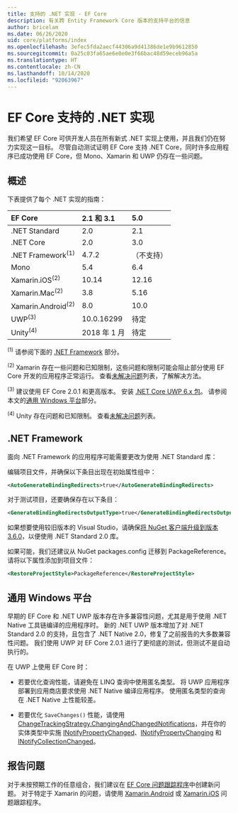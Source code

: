 ```yaml
---
title: 支持的 .NET 实现 - EF Core
description: 有关跨 Entity Framework Core 版本的支持平台的信息
author: bricelam
ms.date: 06/26/2020
uid: core/platforms/index
ms.openlocfilehash: 3efec5fda2aecf44306a9d41386de1e9b9612850
ms.sourcegitcommit: 0a25c03fa65ae6e0e0e3f66bac48d59eceb96a5a
ms.translationtype: HT
ms.contentlocale: zh-CN
ms.lasthandoff: 10/14/2020
ms.locfileid: "92063967"
---
```

# <a name="net-implementations-supported-by-ef-core"></a>EF Core 支持的 .NET 实现

我们希望 EF Core 可供开发人员在所有新式 .NET 实现上使用，并且我们仍在努力实现这一目标。 尽管自动测试证明 EF Core 支持 .NET Core，同时许多应用程序已成功使用 EF Core，但 Mono、Xamarin 和 UWP 仍存在一些问题。

## <a name="overview"></a>概述

下表提供了每个 .NET 实现的指南：

| EF Core                       | 2.1 和 3.1 | 5.0             |
|:------------------------------|:------------|:----------------|
| .NET Standard                 | 2.0         | 2.1             |
| .NET Core                     | 2.0         | 3.0             |
| .NET Framework<sup>(1)</sup>  | 4.7.2       | （不支持） |
| Mono                          | 5.4         | 6.4             |
| Xamarin.iOS<sup>(2)</sup>     | 10.14       | 12.16           |
| Xamarin.Mac<sup>(2)</sup>     | 3.8         | 5.16            |
| Xamarin.Android<sup>(2)</sup> | 8.0         | 10.0            |
| UWP<sup>(3)</sup>             | 10.0.16299  | 待定             |
| Unity<sup>(4)</sup>           | 2018 年 1 月      | 待定             |

<sup>(1)</sup> 请参阅下面的 [.NET Framework](#net-framework) 部分。

<sup>(2)</sup> Xamarin 存在一些问题和已知限制，这些问题和限制可能会阻止部分使用 EF Core 开发的应用程序正常运行。 查看[未解决问题](https://github.com/aspnet/entityframeworkCore/issues?q=is%3Aopen+is%3Aissue+label%3Aarea-xamarin)列表，了解解决方法。

<sup>(3)</sup> 建议使用 EF Core 2.0.1 和更高版本。 安装 [.NET Core UWP 6.x 包](https://www.nuget.org/packages/Microsoft.NETCore.UniversalWindowsPlatform/)。 请参阅本文的[通用 Windows 平台](#universal-windows-platform)部分。

<sup>(4)</sup> Unity 存在问题和已知限制。 查看[未解决问题](https://github.com/aspnet/entityframeworkCore/issues?q=is%3Aopen+is%3Aissue+label%3Aarea-unity)列表。

## <a name="net-framework"></a>.NET Framework

面向 .NET Framework 的应用程序可能需要更改为使用 .NET Standard 库：

编辑项目文件，并确保以下条目出现在初始属性组中：

```xml
<AutoGenerateBindingRedirects>true</AutoGenerateBindingRedirects>
```

对于测试项目，还要确保存在以下条目：

```xml
<GenerateBindingRedirectsOutputType>true</GenerateBindingRedirectsOutputType>
```

如果想要使用较旧版本的 Visual Studio，请确保[将 NuGet 客户端升级到版本 3.6.0](https://www.nuget.org/downloads)，以便使用 .NET Standard 2.0 库。

如果可能，我们还建议从 NuGet packages.config 迁移到 PackageReference。 请将以下属性添加到项目文件：

```xml
<RestoreProjectStyle>PackageReference</RestoreProjectStyle>
```

## <a name="universal-windows-platform"></a>通用 Windows 平台

早期的 EF Core 和 .NET UWP 版本存在许多兼容性问题，尤其是用于使用 .NET Native 工具链编译的应用程序时。 新的 .NET UWP 版本增加了对 .NET Standard 2.0 的支持，且包含了 .NET Native 2.0，修复了之前报告的大多数兼容性问题。 我们使用 UWP 对 EF Core 2.0.1 进行了更彻底的测试，但测试不是自动执行的。

在 UWP 上使用 EF Core 时：

* 若要优化查询性能，请避免在 LINQ 查询中使用匿名类型。 将 UWP 应用程序部署到应用商店要求使用 .NET Native 编译应用程序。 使用匿名类型的查询在 .NET Native 上性能较差。

* 若要优化 `SaveChanges()` 性能，请使用 [ChangeTrackingStrategy.ChangingAndChangedNotifications](/dotnet/api/microsoft.entityframeworkcore.changetrackingstrategy)，并在你的实体类型中实施 [INotifyPropertyChanged](https://msdn.microsoft.com/library/system.componentmodel.inotifypropertychanged.aspx)、[INotifyPropertyChanging](https://msdn.microsoft.com/library/system.componentmodel.inotifypropertychanging.aspx) 和 [INotifyCollectionChanged](https://msdn.microsoft.com/library/system.collections.specialized.inotifycollectionchanged.aspx)。

## <a name="report-issues"></a>报告问题

对于未按预期工作的任意组合，我们建议在 [EF Core 问题跟踪程序](https://github.com/aspnet/entityframeworkcore/issues/new)中创建新问题。 对于特定于 Xamarin 的问题，请使用 [Xamarin.Android](https://github.com/xamarin/xamarin-android/issues/new) 或 [Xamarin.iOS](https://github.com/xamarin/xamarin-macios/issues/new) 问题跟踪程序。
